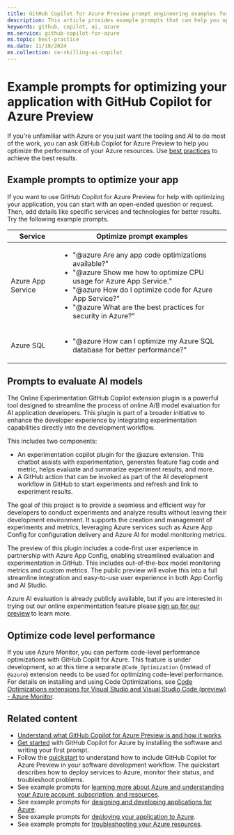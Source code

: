 ```yaml
---
title: GitHub Copilot for Azure Preview prompt engineering examples for optimizing your application
description: This article provides example prompts that can help you optimize your application in the cloud.
keywords: github, copilot, ai, azure
ms.service: github-copilot-for-azure
ms.topic: best-practice
ms.date: 11/18/2024
ms.collection: ce-skilling-ai-copilot
---
```


# Example prompts for optimizing your application with GitHub Copilot for Azure Preview

If you're unfamiliar with Azure or you just want the tooling and AI to do most of the work, you can ask GitHub Copilot for Azure Preview to help you optimize the performance of your Azure resources. Use [best practices](introduction.md#best-practices) to achieve the best results.

## Example prompts to optimize your app

If you want to use GitHub Copilot for Azure Preview for help with optimizing your application, you can start with an open-ended question or request. Then, add details like specific services and technologies for better results. Try the following example prompts.

|Service|Optimize prompt examples|
|---|---|
|Azure App Service|<ul><li>"@azure Are any app code optimizations available?"</li><li>"@azure Show me how to optimize CPU usage for Azure App Service."</li><li>"@azure How do I optimize code for Azure App Service?"</li><li>"@azure What are the best practices for security in Azure?"</li></ul>|
|Azure SQL|<ul><li>"@azure How can I optimize my Azure SQL database for better performance?"</li></ul>|

## Prompts to evaluate AI models

The Online Experimentation GitHub Copilot extension plugin is a powerful tool designed to streamline the process of online A/B model evaluation for AI application developers. This plugin is part of a broader initiative to enhance the developer experience by integrating experimentation capabilities directly into the development workflow. 

This includes two components: 

- An experimentation copilot plugin for the @azure extension. This chatbot assists with experimentation, generates feature flag code and metric, helps evaluate and summarize experiment results, and more. 
- A GitHub action that can be invoked as part of the AI development workflow in GitHub to start experiments and refresh and link to experiment results. 

The goal of this project is to provide a seamless and efficient way for developers to conduct experiments and analyze results without leaving their development environment. It supports the creation and management of experiments and metrics, leveraging Azure services such as Azure App Config for configuration delivery and Azure AI for model monitoring metrics. 

The preview of this plugin includes a code-first user experience in partnership with Azure App Config, enabling streamlined evaluation and experimentation in GitHub. This includes out-of-the-box model monitoring metrics and custom metrics. The public preview will evolve this into a full streamline integration and easy-to-use user experience in both App Config and AI Studio. 

Azure AI evaluation is already publicly available, but if you are interested in trying out our online experimentation feature please [sign up for our preview](https://aka.ms/genAI-CI-CD-private-preview) to learn more. 

## Optimize code level performance

If you use Azure Monitor, you can perform code-level performance optimizations with GitHub Coplit for Azure. This feature is under development, so at this time a separate `@Code_Optimization` (instead of `@azure`) extension needs to be used for optimizing code-level performance. For details on installing and using Code Optimizations, see [Code Optimizations extensions for Visual Studio and Visual Studio Code (preview) - Azure Monitor](/azure/azure-monitor/insights/code-optimizations-extensions).

## Related content

- [Understand what GitHub Copilot for Azure Preview is and how it works](introduction.md).
- [Get started](get-started.md) with GitHub Copilot for Azure by installing the software and writing your first prompt.
- Follow the [quickstart](quickstart-build-deploy-applications.md) to understand how to include GitHub Copilot for Azure Preview in your software development workflow. The quickstart describes how to deploy services to Azure, monitor their status, and troubleshoot problems.
- See example prompts for [learning more about Azure and understanding your Azure account, subscription, and resources](learn-examples.md).
- See example prompts for [designing and developing applications for Azure](design-develop-examples.md).
- See example prompts for [deploying your application to Azure](deploy-examples.md).
- See example prompts for [troubleshooting your Azure resources](troubleshoot-examples.md).
